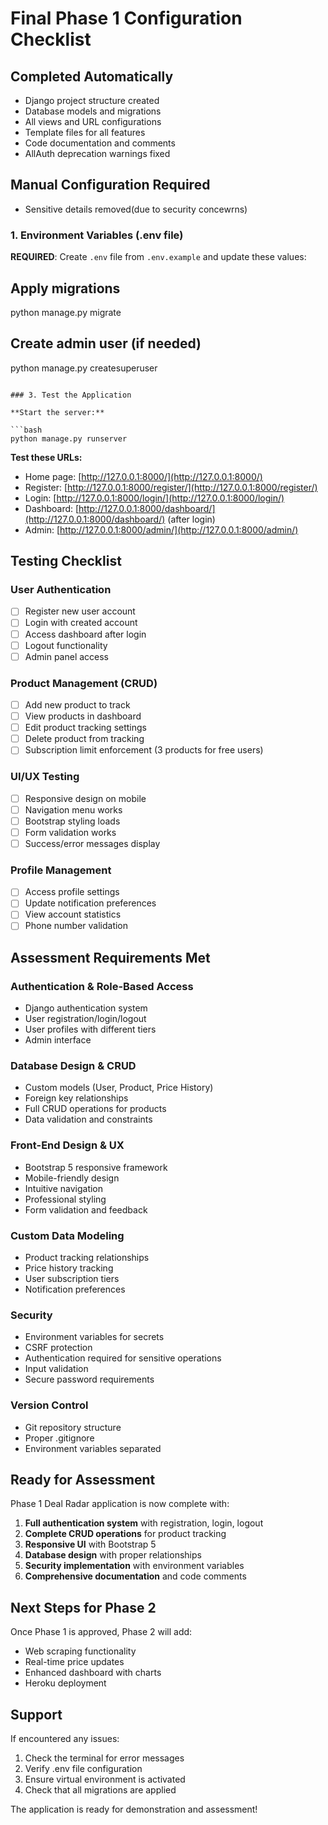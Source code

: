 # Final Phase 1 Configuration Checklist

## Completed Automatically

- Django project structure created
- Database models and migrations
- All views and URL configurations
- Template files for all features
- Code documentation and comments
- AllAuth deprecation warnings fixed

## Manual Configuration Required

- Sensitive details removed(due to security concewrns)


### 1. Environment Variables (.env file)

**REQUIRED**: Create `.env` file from `.env.example` and update these values:

## Apply migrations

python manage.py migrate

## Create admin user (if needed)

python manage.py createsuperuser
```

### 3. Test the Application

**Start the server:**

```bash
python manage.py runserver
```

**Test these URLs:**

- Home page: [http://127.0.0.1:8000/](http://127.0.0.1:8000/)
- Register: [http://127.0.0.1:8000/register/](http://127.0.0.1:8000/register/)
- Login: [http://127.0.0.1:8000/login/](http://127.0.0.1:8000/login/)
- Dashboard: [http://127.0.0.1:8000/dashboard/](http://127.0.0.1:8000/dashboard/) (after login)
- Admin: [http://127.0.0.1:8000/admin/](http://127.0.0.1:8000/admin/)

## Testing Checklist

### User Authentication

- [ ] Register new user account
- [ ] Login with created account
- [ ] Access dashboard after login
- [ ] Logout functionality
- [ ] Admin panel access

### Product Management (CRUD)

- [ ] Add new product to track
- [ ] View products in dashboard
- [ ] Edit product tracking settings
- [ ] Delete product from tracking
- [ ] Subscription limit enforcement (3 products for free users)

### UI/UX Testing

- [ ] Responsive design on mobile
- [ ] Navigation menu works
- [ ] Bootstrap styling loads
- [ ] Form validation works
- [ ] Success/error messages display

### Profile Management

- [ ] Access profile settings
- [ ] Update notification preferences
- [ ] View account statistics
- [ ] Phone number validation

## Assessment Requirements Met

### Authentication & Role-Based Access

- Django authentication system
- User registration/login/logout
- User profiles with different tiers
- Admin interface

### Database Design & CRUD

- Custom models (User, Product, Price History)
- Foreign key relationships
- Full CRUD operations for products
- Data validation and constraints

### Front-End Design & UX

- Bootstrap 5 responsive framework
- Mobile-friendly design
- Intuitive navigation
- Professional styling
- Form validation and feedback

### Custom Data Modeling

- Product tracking relationships
- Price history tracking
- User subscription tiers
- Notification preferences

### Security

- Environment variables for secrets
- CSRF protection
- Authentication required for sensitive operations
- Input validation
- Secure password requirements

### Version Control

- Git repository structure
- Proper .gitignore
- Environment variables separated

## Ready for Assessment

Phase 1 Deal Radar application is now complete with:

1. **Full authentication system** with registration, login, logout
2. **Complete CRUD operations** for product tracking
3. **Responsive UI** with Bootstrap 5
4. **Database design** with proper relationships
5. **Security implementation** with environment variables
6. **Comprehensive documentation** and code comments

## Next Steps for Phase 2

Once Phase 1 is approved, Phase 2 will add:

- Web scraping functionality
- Real-time price updates
- Enhanced dashboard with charts
- Heroku deployment

## Support

If encountered any issues:

1. Check the terminal for error messages
2. Verify .env file configuration
3. Ensure virtual environment is activated
4. Check that all migrations are applied

The application is ready for demonstration and assessment!
